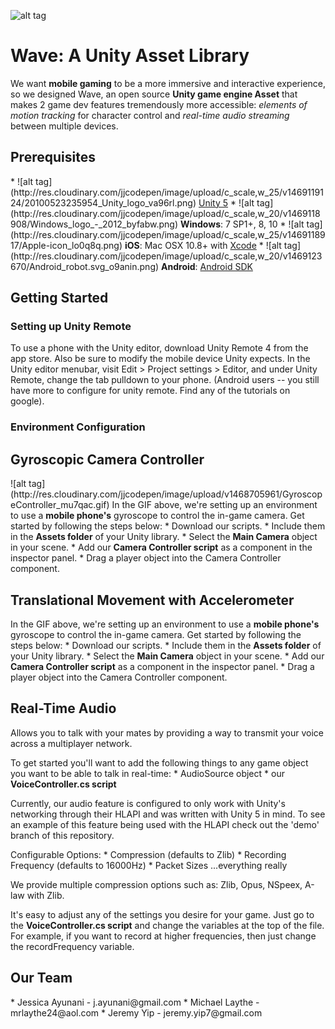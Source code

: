 ![alt tag](http://res.cloudinary.com/jjcodepen/image/upload/v1469118381/Wave_LogoType_ynoxdo.jpg)  

# Wave: A Unity Asset Library
We want <b>mobile gaming</b> to be a more immersive and interactive experience, so we designed Wave, an open source <b>Unity game engine Asset</b> that makes 2 game dev features tremendously more accessible: <i>elements of motion tracking</i> for character control and <i>real-time audio streaming</i> between multiple devices.

<h2> Prerequisites </h2>
   * ![alt tag](http://res.cloudinary.com/jjcodepen/image/upload/c_scale,w_25/v1469119124/20100523235954_Unity_logo_va96rl.png) <a href="https://unity3d.com/get-unity/download">Unity 5</a>
   * ![alt tag](http://res.cloudinary.com/jjcodepen/image/upload/c_scale,w_20/v1469118908/Windows_logo_-_2012_byfabw.png) <b>Windows</b>: 7 SP1+, 8, 10
   * ![alt tag](http://res.cloudinary.com/jjcodepen/image/upload/c_scale,w_25/v1469118917/Apple-icon_lo0q8q.png) <b>iOS</b>: Mac OSX 10.8+ with <a href="https://itunes.apple.com/us/app/xcode/id497799835?mt=12">Xcode</a>
   * ![alt tag](http://res.cloudinary.com/jjcodepen/image/upload/c_scale,w_20/v1469123670/Android_robot.svg_o9anin.png) <b>Android</b>: <a href="https://developer.android.com/studio/index.html">Android SDK</a>

<h2> Getting Started </h2>
  <h3> Setting up Unity Remote </h3>
    To use a phone with the Unity editor, download Unity Remote 4 from the app store. Also be sure to modify the mobile device Unity expects. In the Unity editor menubar, visit Edit > Project settings > Editor, and under Unity Remote, change the tab pulldown to your phone. (Android users -- you still have more to configure for unity remote. Find any of the tutorials on google).
  <h3> Environment Configuration </h3>
  
<h2> Gyroscopic Camera Controller </h2>
   ![alt tag](http://res.cloudinary.com/jjcodepen/image/upload/v1468705961/GyroscopeController_mu7qac.gif)   
   In the GIF above, we're setting up an environment to use a <b>mobile phone's</b> gyroscope to control the in-game camera. Get started by following the steps below:
   * Download our scripts.
   * Include them in the <b>Assets folder</b> of your Unity library.
   * Select the <b>Main Camera</b> object in your scene.
   * Add our <b>Camera Controller script</b> as a component in the inspector panel.
   * Drag a player object into the Camera Controller component.  
  
<h2> Translational Movement with Accelerometer  </h2>
   In the GIF above, we're setting up an environment to use a <b>mobile phone's</b> gyroscope to control the in-game camera. Get started by following the steps below:
   * Download our scripts.
   * Include them in the <b>Assets folder</b> of your Unity library.
   * Select the <b>Main Camera</b> object in your scene.
   * Add our <b>Camera Controller script</b> as a component in the inspector panel.
   * Drag a player object into the Camera Controller component.  
  
<h2> Real-Time Audio </h2>
   Allows you to talk with your mates by providing a way to transmit your voice across a multiplayer network.
   
   To get started you'll want to add the following things to any game object you want to be able to talk in real-time:
    * AudioSource object
    * our <b>VoiceController.cs script</b>
   
 Currently, our audio feature is configured to only work with Unity's networking through their HLAPI and was written with Unity 5 in mind. To see an example of this feature being used with the HLAPI check out the 'demo' branch of this repository.
  
   Configurable Options:
    * Compression (defaults to Zlib)
    * Recording Frequency (defaults to 16000Hz)
    * Packet Sizes
    ...everything really
 
 We provide multiple compression options such as: Zlib, Opus, NSpeex, A-law with Zlib. 
  
 It's easy to adjust any of the settings you desire for your game. Just go to the <b>VoiceController.cs script</b> and change the variables at the top of the file. For example, if you want to record at higher frequencies, then just change the recordFrequency variable.
 
<h2> Our Team </h2>
   * Jessica Ayunani - j.ayunani@gmail.com
   * Michael Laythe - mrlaythe24@aol.com
   * Jeremy Yip - jeremy.yip7@gmail.com
